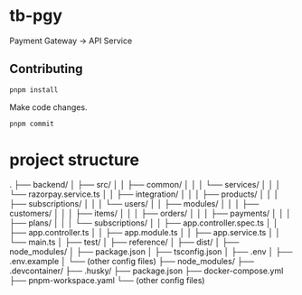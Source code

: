 # tb-pgy

Payment Gateway -> API Service

## Contributing

```bash
pnpm install

```

Make code changes.

```bash
pnpm commit
```

# project structure

.
├── backend/
│ ├── src/
│ │ ├── common/
│ │ │ └── services/
│ │ │ └── razorpay.service.ts
│ │ ├── integration/
│ │ │ ├── products/
│ │ │ ├── subscriptions/
│ │ │ └── users/
│ │ ├── modules/
│ │ │ ├── customers/
│ │ │ ├── items/
│ │ │ ├── orders/
│ │ │ ├── payments/
│ │ │ ├── plans/
│ │ │ └── subscriptions/
│ │ ├── app.controller.spec.ts
│ │ ├── app.controller.ts
│ │ ├── app.module.ts
│ │ ├── app.service.ts
│ │ └── main.ts
│ ├── test/
│ ├── reference/
│ ├── dist/
│ ├── node_modules/
│ ├── package.json
│ ├── tsconfig.json
│ ├── .env
│ ├── .env.example
│ └── (other config files)
├── node_modules/
├── .devcontainer/
├── .husky/
├── package.json
├── docker-compose.yml
├── pnpm-workspace.yaml
└── (other config files)
